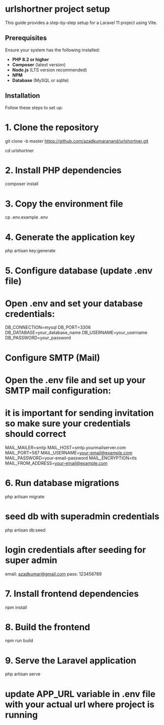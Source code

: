 # urlshortner project setup

This guide provides a step-by-step setup for a Laravel 11 project using Vite.  

## Prerequisites  
Ensure your system has the following installed:  

- **PHP 8.2 or higher**  
- **Composer** (latest version)  
- **Node.js** (LTS version recommended)  
- **NPM**  
- **Database** (MySQL or sqlite)  

## Installation  

Follow these steps to set up:

# 1. Clone the repository
git clone -b master https://github.com/azadkumaranand/urlshortner.git

cd urlshortner

# 2. Install PHP dependencies
composer install

# 3. Copy the environment file
cp .env.example .env

# 4. Generate the application key
php artisan key:generate

# 5. Configure database (update .env file)
# Open .env and set your database credentials:
DB_CONNECTION=mysql
DB_PORT=3306
DB_DATABASE=your_database_name
DB_USERNAME=your_username
DB_PASSWORD=your_password

# Configure SMTP (Mail)

# Open the .env file and set up your SMTP mail configuration:
# it is important for sending invitation so make sure your credentials should correct 

MAIL_MAILER=smtp
MAIL_HOST=smtp.yourmailserver.com
MAIL_PORT=587
MAIL_USERNAME=your-email@example.com
MAIL_PASSWORD=your-email-password
MAIL_ENCRYPTION=tls
MAIL_FROM_ADDRESS=your-email@example.com

# 6. Run database migrations
php artisan migrate

# seed db with superadmin credentials 

php artisan db:seed

# login credentials after seeding for super admin
email: azadkumar@gmail.com
pass: 123456789

# 7. Install frontend dependencies
npm install

# 8. Build the frontend
npm run build

# 9. Serve the Laravel application
php artisan serve

# update APP_URL variable in .env file with your actual url where project is running 
